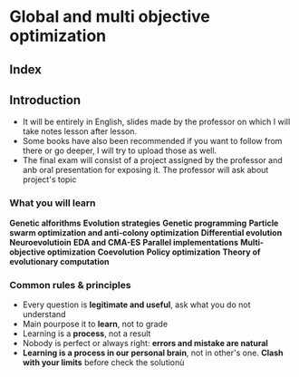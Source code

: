 # Global and multi objective optimization

## Index 

## Introduction

+ It will be entirely in English, slides made by the professor on which I will take notes lesson after lesson.
+ Some books have also been recommended if you want to follow from there or go deeper, I will try to upload those as well.
+ The final exam will consist of a project assigned by the professor and anb oral presentation for exposing it. The professor will ask about project's topic

### What you will learn

**Genetic alforithms**
**Evolution strategies**
**Genetic programming**
**Particle swarm optimization and anti-colony optimization**
**Differential evolution**
**Neuroevolutioin**
**EDA and CMA-ES**
**Parallel implementations**
**Multi-objective optimization**
**Coevolution**
**Policy optimization**
**Theory of evolutionary computation**

### Common rules & principles

+ Every question is **legitimate and useful**, ask what you do not understand
+ Main pourpose it to **learn**, not to grade
+ Learning is a **process**, not a result
+ Nobody is perfect or always right: **errors and mistake are natural**
+ **Learning is a process in our personal brain**, not in other's one. **Clash with your limits** before check the solutionù
